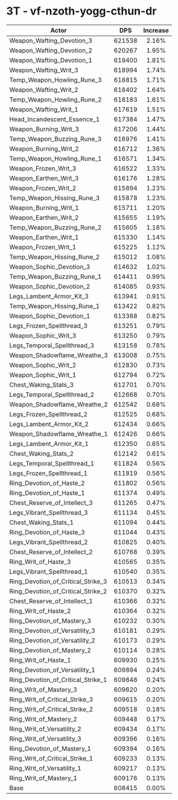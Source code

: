 # 3T - vf-nzoth-yogg-cthun-dr
| Actor | DPS | Increase |
|---|:---:|:---:|
|Weapon_Wafting_Devotion_3|621538|2.16%|
|Weapon_Wafting_Devotion_2|620267|1.95%|
|Weapon_Wafting_Devotion_1|619400|1.81%|
|Weapon_Wafting_Writ_3|618994|1.74%|
|Temp_Weapon_Howling_Rune_3|618815|1.71%|
|Weapon_Wafting_Writ_2|618402|1.64%|
|Temp_Weapon_Howling_Rune_2|618183|1.61%|
|Weapon_Wafting_Writ_1|617619|1.51%|
|Head_Incandescent_Essence_1|617384|1.47%|
|Weapon_Burning_Writ_3|617206|1.44%|
|Temp_Weapon_Buzzing_Rune_3|616976|1.41%|
|Weapon_Burning_Writ_2|616712|1.36%|
|Temp_Weapon_Howling_Rune_1|616571|1.34%|
|Weapon_Frozen_Writ_3|616522|1.33%|
|Weapon_Earthen_Writ_3|616176|1.28%|
|Weapon_Frozen_Writ_2|615894|1.23%|
|Temp_Weapon_Hissing_Rune_3|615878|1.23%|
|Weapon_Burning_Writ_1|615711|1.20%|
|Weapon_Earthen_Writ_2|615655|1.19%|
|Temp_Weapon_Buzzing_Rune_2|615605|1.18%|
|Weapon_Earthen_Writ_1|615330|1.14%|
|Weapon_Frozen_Writ_1|615225|1.12%|
|Temp_Weapon_Hissing_Rune_2|615012|1.08%|
|Weapon_Sophic_Devotion_3|614632|1.02%|
|Temp_Weapon_Buzzing_Rune_1|614411|0.99%|
|Weapon_Sophic_Devotion_2|614085|0.93%|
|Legs_Lambent_Armor_Kit_3|613941|0.91%|
|Temp_Weapon_Hissing_Rune_1|613422|0.82%|
|Weapon_Sophic_Devotion_1|613388|0.82%|
|Legs_Frozen_Spellthread_3|613251|0.79%|
|Weapon_Sophic_Writ_3|613250|0.79%|
|Legs_Temporal_Spellthread_3|613158|0.78%|
|Weapon_Shadowflame_Wreathe_3|613008|0.75%|
|Weapon_Sophic_Writ_2|612830|0.73%|
|Weapon_Sophic_Writ_1|612794|0.72%|
|Chest_Waking_Stats_3|612701|0.70%|
|Legs_Temporal_Spellthread_2|612668|0.70%|
|Weapon_Shadowflame_Wreathe_2|612542|0.68%|
|Legs_Frozen_Spellthread_2|612525|0.68%|
|Legs_Lambent_Armor_Kit_2|612434|0.66%|
|Weapon_Shadowflame_Wreathe_1|612426|0.66%|
|Legs_Lambent_Armor_Kit_1|612350|0.65%|
|Chest_Waking_Stats_2|612142|0.61%|
|Legs_Temporal_Spellthread_1|611824|0.56%|
|Legs_Frozen_Spellthread_1|611819|0.56%|
|Ring_Devotion_of_Haste_2|611802|0.56%|
|Ring_Devotion_of_Haste_1|611374|0.49%|
|Chest_Reserve_of_Intellect_3|611265|0.47%|
|Legs_Vibrant_Spellthread_3|611134|0.45%|
|Chest_Waking_Stats_1|611094|0.44%|
|Ring_Devotion_of_Haste_3|611044|0.43%|
|Legs_Vibrant_Spellthread_2|610825|0.40%|
|Chest_Reserve_of_Intellect_2|610768|0.39%|
|Ring_Writ_of_Haste_3|610565|0.35%|
|Legs_Vibrant_Spellthread_1|610540|0.35%|
|Ring_Devotion_of_Critical_Strike_3|610513|0.34%|
|Ring_Devotion_of_Critical_Strike_2|610370|0.32%|
|Chest_Reserve_of_Intellect_1|610366|0.32%|
|Ring_Writ_of_Haste_2|610364|0.32%|
|Ring_Devotion_of_Mastery_3|610232|0.30%|
|Ring_Devotion_of_Versatility_3|610181|0.29%|
|Ring_Devotion_of_Versatility_2|610173|0.29%|
|Ring_Devotion_of_Mastery_2|610114|0.28%|
|Ring_Writ_of_Haste_1|609930|0.25%|
|Ring_Devotion_of_Versatility_1|609894|0.24%|
|Ring_Devotion_of_Critical_Strike_1|609848|0.24%|
|Ring_Writ_of_Mastery_3|609620|0.20%|
|Ring_Writ_of_Critical_Strike_3|609615|0.20%|
|Ring_Writ_of_Critical_Strike_2|609518|0.18%|
|Ring_Writ_of_Mastery_2|609448|0.17%|
|Ring_Writ_of_Versatility_2|609434|0.17%|
|Ring_Writ_of_Versatility_3|609396|0.16%|
|Ring_Devotion_of_Mastery_1|609394|0.16%|
|Ring_Writ_of_Critical_Strike_1|609233|0.13%|
|Ring_Writ_of_Versatility_1|609217|0.13%|
|Ring_Writ_of_Mastery_1|609176|0.13%|
|Base|608415|0.00%|

